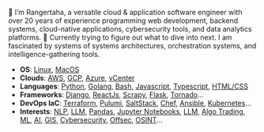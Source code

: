 👋 I’m Rangertaha, a versatile cloud & application software engineer with over 20 years of experience programming web development, backend systems, cloud-native applications, cybersecurity tools, and data analytics platforms. 🌱 Currently trying to figure out what to dive into next. I am fascinated by systems of systems architectures, orchestration systems, and intelligence-gathering tools.

* **OS**: [Linux](), [MacOS]()
* **Clouds**: [AWS](https://aws.amazon.com/), [GCP](https://cloud.google.com/), [Azure](https://azure.microsoft.com), [vCenter](https://www.vmware.com/products/cloud-infrastructure/vcenter)
* **Languages**: [Python](https://www.python.org/), [Golang](), [Bash](), [Javascript](), [Typescript](), [HTML/CSS]()
* **Frameworks**: [Django](), [ReactJs](), [Scrapy](), [Flask](), [Tornado]()...
* **DevOps IaC**: [Terraform](), [Pulumi](), [SaltStack](), [Chef](), [Ansible](), [Kubernetes]()...
* **Interests**: [NLP](https://www.nltk.org/), [LLM](https://en.wikipedia.org/wiki/Large_language_model), [Pandas](https://pandas.pydata.org/), [Jupyter Notebooks](https://[jupyter](https://jupyter.org/).org/), [LLM](), [Algo Trading](), [ML](), [AI](), [GIS](), [Cybersecurity](), [Offsec](https://www.offsec.com/), [OSINT]()...
